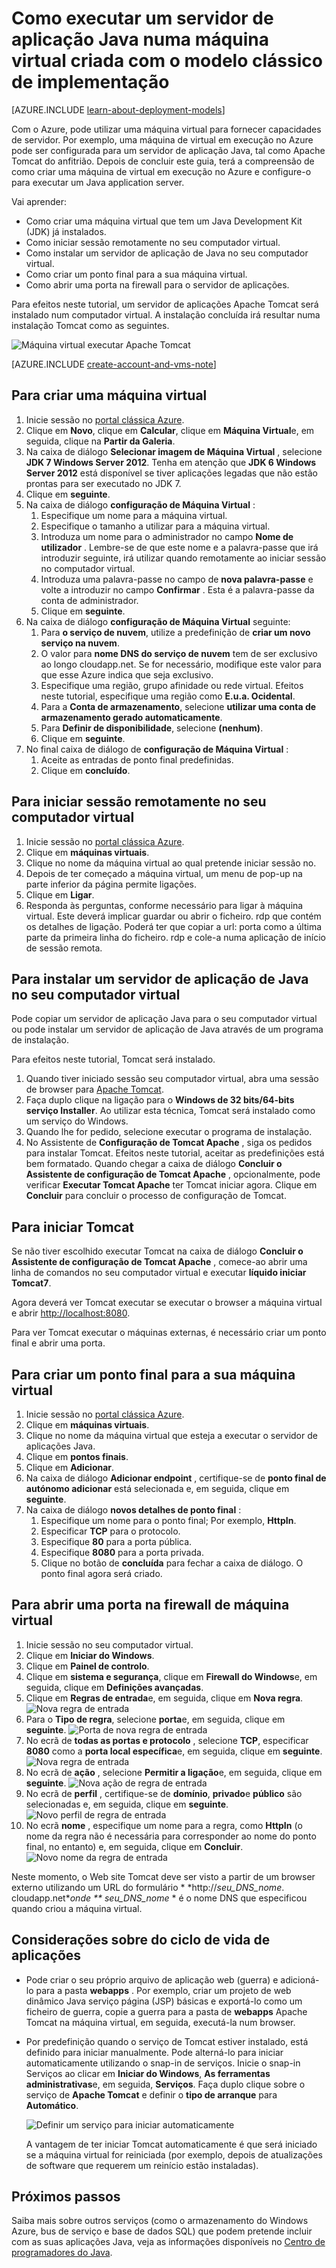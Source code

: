 <properties
    pageTitle="Tomcat numa máquina virtual | Microsoft Azure"
    description="Neste tutorial utiliza recursos criados com o modelo clássico de implementação e mostra como criar uma Máquina Virtual do Windows e configure-o para executar o Apache Tomcat application server."
    services="virtual-machines-windows"
    documentationCenter="java"
    authors="rmcmurray"
    manager="wpickett"
    editor=""
    tags="azure-service-management" />

<tags
    ms.service="virtual-machines-windows"
    ms.workload="web"
    ms.tgt_pltfrm="vm-windows"
    ms.devlang="Java"
    ms.topic="article"
    ms.date="08/11/2016"
    ms.author="robmcm"/>

# <a name="how-to-run-a-java-application-server-on-a-virtual-machine-created-with-the-classic-deployment-model"></a>Como executar um servidor de aplicação Java numa máquina virtual criada com o modelo clássico de implementação

[AZURE.INCLUDE [learn-about-deployment-models](../../includes/learn-about-deployment-models-classic-include.md)]


Com o Azure, pode utilizar uma máquina virtual para fornecer capacidades de servidor. Por exemplo, uma máquina de virtual em execução no Azure pode ser configurada para um servidor de aplicação Java, tal como Apache Tomcat do anfitrião. Depois de concluir este guia, terá a compreensão de como criar uma máquina de virtual em execução no Azure e configure-o para executar um Java application server.

Vai aprender:

* Como criar uma máquina virtual que tem um Java Development Kit (JDK) já instalados.
* Como iniciar sessão remotamente no seu computador virtual.
* Como instalar um servidor de aplicação de Java no seu computador virtual.
* Como criar um ponto final para a sua máquina virtual.
* Como abrir uma porta na firewall para o servidor de aplicações.

Para efeitos neste tutorial, um servidor de aplicações Apache Tomcat será instalado num computador virtual. A instalação concluída irá resultar numa instalação Tomcat como as seguintes.

![Máquina virtual executar Apache Tomcat][virtual_machine_tomcat]

[AZURE.INCLUDE [create-account-and-vms-note](../../includes/create-account-and-vms-note.md)]

## <a name="to-create-a-virtual-machine"></a>Para criar uma máquina virtual

1. Inicie sessão no [portal clássica Azure](https://manage.windowsazure.com).
2. Clique em **Novo**, clique em **Calcular**, clique em **Máquina Virtual**e, em seguida, clique na **Partir da Galeria**.
3. Na caixa de diálogo **Selecionar imagem de Máquina Virtual** , selecione **JDK 7 Windows Server 2012**.
Tenha em atenção que **JDK 6 Windows Server 2012** está disponível se tiver aplicações legadas que não estão prontas para ser executado no JDK 7.
4. Clique em **seguinte**.
5. Na caixa de diálogo **configuração de Máquina Virtual** :
    1. Especifique um nome para a máquina virtual.
    2. Especifique o tamanho a utilizar para a máquina virtual.
    3. Introduza um nome para o administrador no campo **Nome de utilizador** . Lembre-se de que este nome e a palavra-passe que irá introduzir seguinte, irá utilizar quando remotamente ao iniciar sessão no computador virtual.
    4. Introduza uma palavra-passe no campo de **nova palavra-passe** e volte a introduzir no campo **Confirmar** . Esta é a palavra-passe da conta de administrador.
    5. Clique em **seguinte**.
6. Na caixa de diálogo **configuração de Máquina Virtual** seguinte:
    1. Para **o serviço de nuvem**, utilize a predefinição de **criar um novo serviço na nuvem**.
    2. O valor para **nome DNS do serviço de nuvem** tem de ser exclusivo ao longo cloudapp.net. Se for necessário, modifique este valor para que esse Azure indica que seja exclusivo.
    2. Especifique uma região, grupo afinidade ou rede virtual. Efeitos neste tutorial, especifique uma região como **E.u.a. Ocidental**.
    2. Para a **Conta de armazenamento**, selecione **utilizar uma conta de armazenamento gerado automaticamente**.
    3. Para **Definir de disponibilidade**, selecione **(nenhum)**.
    4. Clique em **seguinte**.
7. No final caixa de diálogo de **configuração de Máquina Virtual** :
    1. Aceite as entradas de ponto final predefinidas.
    2. Clique em **concluído**.

## <a name="to-remotely-sign-in-to-your-virtual-machine"></a>Para iniciar sessão remotamente no seu computador virtual

1. Inicie sessão no [portal clássica Azure](https://manage.windowsazure.com).
2. Clique em **máquinas virtuais**.
3. Clique no nome da máquina virtual ao qual pretende iniciar sessão no.
4. Depois de ter começado a máquina virtual, um menu de pop-up na parte inferior da página permite ligações.
5. Clique em **Ligar**.
6. Responda às perguntas, conforme necessário para ligar à máquina virtual. Este deverá implicar guardar ou abrir o ficheiro. rdp que contém os detalhes de ligação. Poderá ter que copiar a url: porta como a última parte da primeira linha do ficheiro. rdp e cole-a numa aplicação de início de sessão remota.

## <a name="to-install-a-java-application-server-on-your-virtual-machine"></a>Para instalar um servidor de aplicação de Java no seu computador virtual

Pode copiar um servidor de aplicação Java para o seu computador virtual ou pode instalar um servidor de aplicação de Java através de um programa de instalação.

Para efeitos neste tutorial, Tomcat será instalado.

1. Quando tiver iniciado sessão seu computador virtual, abra uma sessão de browser para [Apache Tomcat](http://tomcat.apache.org/download-70.cgi).
2. Faça duplo clique na ligação para o **Windows de 32 bits/64-bits serviço Installer**. Ao utilizar esta técnica, Tomcat será instalado como um serviço do Windows.
3. Quando lhe for pedido, selecione executar o programa de instalação.
4. No Assistente de **Configuração de Tomcat Apache** , siga os pedidos para instalar Tomcat. Efeitos neste tutorial, aceitar as predefinições está bem formatado. Quando chegar a caixa de diálogo **Concluir o Assistente de configuração de Tomcat Apache** , opcionalmente, pode verificar **Executar Tomcat Apache** ter Tomcat iniciar agora. Clique em **Concluir** para concluir o processo de configuração de Tomcat.

## <a name="to-start-tomcat"></a>Para iniciar Tomcat
Se não tiver escolhido executar Tomcat na caixa de diálogo **Concluir o Assistente de configuração de Tomcat Apache** , comece-ao abrir uma linha de comandos no seu computador virtual e executar **líquido iniciar Tomcat7**.

Agora deverá ver Tomcat executar se executar o browser a máquina virtual e abrir <http://localhost:8080>.

Para ver Tomcat executar o máquinas externas, é necessário criar um ponto final e abrir uma porta.

## <a name="to-create-an-endpoint-for-your-virtual-machine"></a>Para criar um ponto final para a sua máquina virtual
1. Inicie sessão no [portal clássica Azure](https://manage.windowsazure.com).
2. Clique em **máquinas virtuais**.
3. Clique no nome da máquina virtual que esteja a executar o servidor de aplicações Java.
4. Clique em **pontos finais**.
5. Clique em **Adicionar**.
6. Na caixa de diálogo **Adicionar endpoint** , certifique-se de **ponto final de autónomo adicionar** está selecionada e, em seguida, clique em **seguinte**.
7. Na caixa de diálogo **novos detalhes de ponto final** :
    1. Especifique um nome para o ponto final; Por exemplo, **HttpIn**.
    2. Especificar **TCP** para o protocolo.
    3. Especifique **80** para a porta pública.
    4. Especifique **8080** para a porta privada.
    5. Clique no botão de **concluída** para fechar a caixa de diálogo. O ponto final agora será criado.

## <a name="to-open-a-port-in-the-firewall-for-your-virtual-machine"></a>Para abrir uma porta na firewall de máquina virtual
1. Inicie sessão no seu computador virtual.
2. Clique em **Iniciar do Windows**.
3. Clique em **Painel de controlo**.
4. Clique em **sistema e segurança**, clique em **Firewall do Windows**e, em seguida, clique em **Definições avançadas**.
5. Clique em **Regras de entrada**e, em seguida, clique em **Nova regra**.
 ![Nova regra de entrada][NewIBRule]
6. Para o **Tipo de regra**, selecione **porta**e, em seguida, clique em **seguinte**.
 ![Porta de nova regra de entrada][NewRulePort]
7. No ecrã de **todas as portas e protocolo** , selecione **TCP**, especificar **8080** como a **porta local específica**e, em seguida, clique em **seguinte**.
 ![Nova regra de entrada][NewRuleProtocol]
8. No ecrã de **ação** , selecione **Permitir a ligação**e, em seguida, clique em **seguinte**.
 ![Nova ação de regra de entrada][NewRuleAction]
9. No ecrã de **perfil** , certifique-se de **domínio**, **privado**e **público** são selecionadas e, em seguida, clique em **seguinte**.
 ![Novo perfil de regra de entrada][NewRuleProfile]
10. No ecrã **nome** , especifique um nome para a regra, como **HttpIn** (o nome da regra não é necessária para corresponder ao nome do ponto final, no entanto) e, em seguida, clique em **Concluir**.  
 ![Novo nome da regra de entrada][NewRuleName]

Neste momento, o Web site Tomcat deve ser visto a partir de um browser externo utilizando um URL do formulário * *http://*seu\_DNS\_nome*. cloudapp.net**onde ** *seu\_DNS\_nome** * é o nome DNS que especificou quando criou a máquina virtual.

## <a name="application-lifecycle-considerations"></a>Considerações sobre do ciclo de vida de aplicações
* Pode criar o seu próprio arquivo de aplicação web (guerra) e adicioná-lo para a pasta **webapps** . Por exemplo, criar um projeto de web dinâmico Java serviço página (JSP) básicas e exportá-lo como um ficheiro de guerra, copie a guerra para a pasta de **webapps** Apache Tomcat na máquina virtual, em seguida, executá-la num browser.
* Por predefinição quando o serviço de Tomcat estiver instalado, está definido para iniciar manualmente. Pode alterná-lo para iniciar automaticamente utilizando o snap-in de serviços. Inicie o snap-in Serviços ao clicar em **Iniciar do Windows**, **As ferramentas administrativas**e, em seguida, **Serviços**. Faça duplo clique sobre o serviço de **Apache Tomcat** e definir o **tipo de arranque** para **Automático**.

    ![Definir um serviço para iniciar automaticamente][service_automatic_startup]

    A vantagem de ter iniciar Tomcat automaticamente é que será iniciado se a máquina virtual for reiniciada (por exemplo, depois de atualizações de software que requerem um reinício estão instaladas).

## <a name="next-steps"></a>Próximos passos
Saiba mais sobre outros serviços (como o armazenamento do Windows Azure, bus de serviço e base de dados SQL) que podem pretende incluir com as suas aplicações Java, veja as informações disponíveis no [Centro de programadores do Java](https://azure.microsoft.com/develop/java/).

[virtual_machine_tomcat]: ./media/virtual-machines-windows-classic-java-run-tomcat-app-server/WA_VirtualMachineRunningApacheTomcat.png

[service_automatic_startup]: ./media/virtual-machines-windows-classic-java-run-tomcat-app-server/WA_TomcatServiceAutomaticStart.png









[NewIBRule]: ./media/virtual-machines-windows-classic-java-run-tomcat-app-server/NewInboundRule.png
[NewRulePort]: ./media/virtual-machines-windows-classic-java-run-tomcat-app-server/NewRulePort.png
[NewRuleProtocol]: ./media/virtual-machines-windows-classic-java-run-tomcat-app-server/NewRuleProtocol.png
[NewRuleAction]: ./media/virtual-machines-windows-classic-java-run-tomcat-app-server/NewRuleAction.png
[NewRuleName]: ./media/virtual-machines-windows-classic-java-run-tomcat-app-server/NewRuleName.png
[NewRuleProfile]: ./media/virtual-machines-windows-classic-java-run-tomcat-app-server/NewRuleProfile.png
